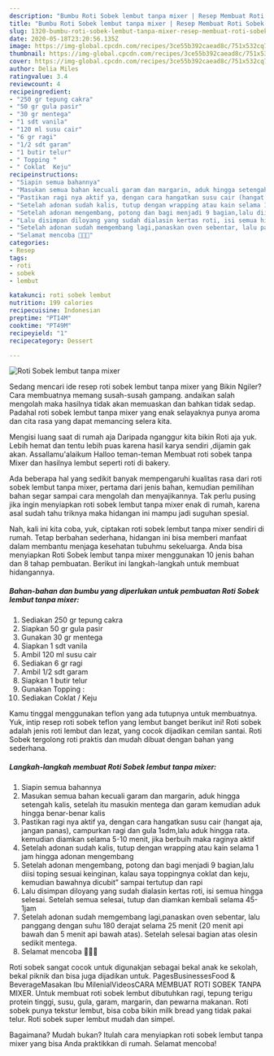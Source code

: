 ```yaml
---
description: "Bumbu Roti Sobek lembut tanpa mixer | Resep Membuat Roti Sobek lembut tanpa mixer Yang Menggugah Selera"
title: "Bumbu Roti Sobek lembut tanpa mixer | Resep Membuat Roti Sobek lembut tanpa mixer Yang Menggugah Selera"
slug: 1320-bumbu-roti-sobek-lembut-tanpa-mixer-resep-membuat-roti-sobek-lembut-tanpa-mixer-yang-menggugah-selera
date: 2020-05-18T23:20:56.135Z
image: https://img-global.cpcdn.com/recipes/3ce55b392caead8c/751x532cq70/roti-sobek-lembut-tanpa-mixer-foto-resep-utama.jpg
thumbnail: https://img-global.cpcdn.com/recipes/3ce55b392caead8c/751x532cq70/roti-sobek-lembut-tanpa-mixer-foto-resep-utama.jpg
cover: https://img-global.cpcdn.com/recipes/3ce55b392caead8c/751x532cq70/roti-sobek-lembut-tanpa-mixer-foto-resep-utama.jpg
author: Delia Miles
ratingvalue: 3.4
reviewcount: 4
recipeingredient:
- "250 gr tepung cakra"
- "50 gr gula pasir"
- "30 gr mentega"
- "1 sdt vanila"
- "120 ml susu cair"
- "6 gr ragi"
- "1/2 sdt garam"
- "1 butir telur"
- " Topping "
- " Coklat  Keju"
recipeinstructions:
- "Siapin semua bahannya"
- "Masukan semua bahan kecuali garam dan margarin, aduk hingga setengah kalis, setelah itu masukin mentega dan garam kemudian aduk hingga benar-benar kalis"
- "Pastikan ragi nya aktif ya, dengan cara hangatkan susu cair (hangat aja, jangan panas), campurkan ragi dan gula 1sdm,lalu aduk hingga rata. kemudian diamkan selama 5-10 menit, jika berbuih maka raginya aktif"
- "Setelah adonan sudah kalis, tutup dengan wrapping atau kain selama 1 jam hingga adonan mengembang"
- "Setelah adonan mengembang, potong dan bagi menjadi 9 bagian,lalu diisi toping sesuai keinginan, kalau saya toppingnya coklat dan keju, kemudian bawahnya dicubit” sampai tertutup dan rapi"
- "Lalu disimpan diloyang yang sudah dialasin kertas roti, isi semua hingga selesai. Setelah semua selesai, tutup dan diamkan kembali selama 45-1jam"
- "Setelah adonan sudah memgembang lagi,panaskan oven sebentar, lalu panggang dengan suhu 180 derajat selama 25 menit (20 menit api bawah dan 5 menit api bawah atas). Setelah selesai bagian atas olesin sedikit mentega."
- "Selamat mencoba 🤗🤗🤗"
categories:
- Resep
tags:
- roti
- sobek
- lembut

katakunci: roti sobek lembut 
nutrition: 199 calories
recipecuisine: Indonesian
preptime: "PT14M"
cooktime: "PT49M"
recipeyield: "1"
recipecategory: Dessert

---
```



![Roti Sobek lembut tanpa mixer](https://img-global.cpcdn.com/recipes/3ce55b392caead8c/751x532cq70/roti-sobek-lembut-tanpa-mixer-foto-resep-utama.jpg)

Sedang mencari ide resep roti sobek lembut tanpa mixer yang Bikin Ngiler? Cara membuatnya memang susah-susah gampang. andaikan salah mengolah maka hasilnya tidak akan memuaskan dan bahkan tidak sedap. Padahal roti sobek lembut tanpa mixer yang enak selayaknya punya aroma dan cita rasa yang dapat memancing selera kita.

Mengisi luang saat di rumah aja Daripada nganggur kita bikin Roti aja yuk. Lebih hemat dan tentu lebih puas karena hasil karya sendiri ,dijamin gak akan. Assallamu&#39;alaikum Halloo teman-teman Membuat roti sobek tanpa Mixer dan hasilnya lembut seperti roti di bakery.

Ada beberapa hal yang sedikit banyak mempengaruhi kualitas rasa dari roti sobek lembut tanpa mixer, pertama dari jenis bahan, kemudian pemilihan bahan segar sampai cara mengolah dan menyajikannya. Tak perlu pusing jika ingin menyiapkan roti sobek lembut tanpa mixer enak di rumah, karena asal sudah tahu triknya maka hidangan ini mampu jadi suguhan spesial.


Nah, kali ini kita coba, yuk, ciptakan roti sobek lembut tanpa mixer sendiri di rumah. Tetap berbahan sederhana, hidangan ini bisa memberi manfaat dalam membantu menjaga kesehatan tubuhmu sekeluarga. Anda bisa menyiapkan Roti Sobek lembut tanpa mixer menggunakan 10 jenis bahan dan 8 tahap pembuatan. Berikut ini langkah-langkah untuk membuat hidangannya.

<!--inarticleads1-->

##### Bahan-bahan dan bumbu yang diperlukan untuk pembuatan Roti Sobek lembut tanpa mixer:

1. Sediakan 250 gr tepung cakra
1. Siapkan 50 gr gula pasir
1. Gunakan 30 gr mentega
1. Siapkan 1 sdt vanila
1. Ambil 120 ml susu cair
1. Sediakan 6 gr ragi
1. Ambil 1/2 sdt garam
1. Siapkan 1 butir telur
1. Gunakan  Topping :
1. Sediakan  Coklat / Keju


Kamu tinggal menggunakan teflon yang ada tutupnya untuk membuatnya. Yuk, intip resep roti sobek teflon yang lembut banget berikut ini! Roti sobek adalah jenis roti lembut dan lezat, yang cocok dijadikan cemilan santai. Roti Sobek tergolong roti praktis dan mudah dibuat dengan bahan yang sederhana. 

<!--inarticleads2-->

##### Langkah-langkah membuat Roti Sobek lembut tanpa mixer:

1. Siapin semua bahannya
1. Masukan semua bahan kecuali garam dan margarin, aduk hingga setengah kalis, setelah itu masukin mentega dan garam kemudian aduk hingga benar-benar kalis
1. Pastikan ragi nya aktif ya, dengan cara hangatkan susu cair (hangat aja, jangan panas), campurkan ragi dan gula 1sdm,lalu aduk hingga rata. kemudian diamkan selama 5-10 menit, jika berbuih maka raginya aktif
1. Setelah adonan sudah kalis, tutup dengan wrapping atau kain selama 1 jam hingga adonan mengembang
1. Setelah adonan mengembang, potong dan bagi menjadi 9 bagian,lalu diisi toping sesuai keinginan, kalau saya toppingnya coklat dan keju, kemudian bawahnya dicubit” sampai tertutup dan rapi
1. Lalu disimpan diloyang yang sudah dialasin kertas roti, isi semua hingga selesai. Setelah semua selesai, tutup dan diamkan kembali selama 45-1jam
1. Setelah adonan sudah memgembang lagi,panaskan oven sebentar, lalu panggang dengan suhu 180 derajat selama 25 menit (20 menit api bawah dan 5 menit api bawah atas). Setelah selesai bagian atas olesin sedikit mentega.
1. Selamat mencoba 🤗🤗🤗


Roti sobek sangat cocok untuk digunakjan sebagai bekal anak ke sekolah, bekal piknik dan bisa juga dijadikan untuk. PagesBusinessesFood &amp; BeverageMasakan Ibu MilenialVideosCARA MEMBUAT ROTI SOBEK TANPA MIXER. Untuk membuat roti sobek lembut dibutuhkan ragi, tepung terigu protein tinggi, susu, gula, garam, margarin, dan pewarna makanan. Roti sobek punya tekstur lembut, bisa coba bikin milk bread yang tidak pakai telur. Roti sobek super lembut mudah dan simpel. 

Bagaimana? Mudah bukan? Itulah cara menyiapkan roti sobek lembut tanpa mixer yang bisa Anda praktikkan di rumah. Selamat mencoba!
